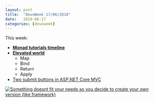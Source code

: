 ```yaml
---
layout: post
title:  "DevoWeek 17/06/2018"
date:   2018-06-17
categories: [devoweek]
---
```


This week:

* **[Monad tutorials timeline](https://wiki.haskell.org/Monad_tutorials_timeline)**
* **[Elevated world](https://fsharpforfunandprofit.com/posts/elevated-world/)**
  * Map
  * Bind
  * Return
  * Apply
* [Two submit buttons in ASP.NET Core MVC](https://stackoverflow.com/a/36557172/864968)
                            
[![Something doesnt fit your needs so you decide to create your own version (like framework)](https://imgs.xkcd.com/comics/standards.png)](https://xkcd.com/927/)

